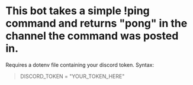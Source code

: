 # **This bot takes a simple !ping command and returns "pong" in the channel the command was posted in.**

Requires a dotenv file containing your discord token.
Syntax:
>DISCORD_TOKEN = "YOUR_TOKEN_HERE"  